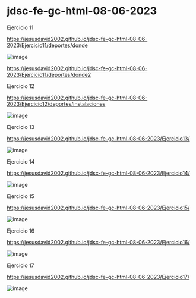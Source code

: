 # jdsc-fe-gc-html-08-06-2023

Ejercicio 11

https://jesusdavid2002.github.io/jdsc-fe-gc-html-08-06-2023/Ejercicio11/deportes/donde

![image](https://github.com/JesusDavid2002/jdsc-fe-gc-html-08-06-2023/assets/82532848/86501a91-d281-4a28-b53b-3ab8c24503ac)

https://jesusdavid2002.github.io/jdsc-fe-gc-html-08-06-2023/Ejercicio11/deportes/donde2

Ejercicio 12

https://jesusdavid2002.github.io/jdsc-fe-gc-html-08-06-2023/Ejercicio12/deportes/instalaciones

![image](https://github.com/JesusDavid2002/jdsc-fe-gc-html-08-06-2023/assets/82532848/452c84ff-f3b4-4959-ba6d-5fb9304ec1f8)

Ejercicio 13

https://jesusdavid2002.github.io/jdsc-fe-gc-html-08-06-2023/Ejercicio13/

![image](https://github.com/JesusDavid2002/jdsc-fe-gc-html-08-06-2023/assets/82532848/0c4f333f-e2fc-4507-a0fc-20c00eb9e87a)

Ejercicio 14

https://jesusdavid2002.github.io/jdsc-fe-gc-html-08-06-2023/Ejercicio14/

![image](https://github.com/JesusDavid2002/jdsc-fe-gc-html-08-06-2023/assets/82532848/5493ff21-c5da-4fbf-8ac1-823d7b2b6a65)

Ejercicio 15

https://jesusdavid2002.github.io/jdsc-fe-gc-html-08-06-2023/Ejercicio15/

![image](https://github.com/JesusDavid2002/jdsc-fe-gc-html-08-06-2023/assets/82532848/31d64e17-ca3c-4a7d-a3d7-eedb2ada0dc9)

Ejercicio 16

https://jesusdavid2002.github.io/jdsc-fe-gc-html-08-06-2023/Ejercicio16/

![image](https://github.com/JesusDavid2002/jdsc-fe-gc-html-08-06-2023/assets/82532848/bbd04c0b-7e27-4c0d-b881-20e21f9fe80e)

Ejercicio 17

https://jesusdavid2002.github.io/jdsc-fe-gc-html-08-06-2023/Ejercicio17/

![image](https://github.com/JesusDavid2002/jdsc-fe-gc-html-08-06-2023/assets/82532848/649f0998-2859-41e9-a096-ff401c559226)
